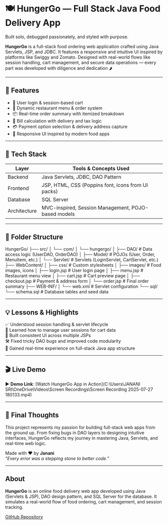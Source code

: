 # 🍽️ HungerGo — Full Stack Java Food Delivery App

Built solo, debugged passionately, and styled with purpose.

**HungerGo** is a full-stack food ordering web application crafted using Java Servlets, JSP, and JDBC. It features a responsive and intuitive UI inspired by platforms like Swiggy and Zomato. Designed with real-world flows like session handling, cart management, and secure data operations — every part was developed with diligence and dedication 🌶️

---

## 🚀 Features

- 👤 User login & session-based cart
- 🛒 Dynamic restaurant menu & order system
- 📦 Real-time order summary with itemized breakdown
- 🧾 Bill calculation with delivery and tax logic
- 💳 Payment option selection & delivery address capture
- 📱 Responsive UI inspired by modern food apps

---

## 🧰 Tech Stack

| Layer      | Tools & Concepts Used                                  |
|------------|--------------------------------------------------------|
| Backend    | Java Servlets, JDBC, DAO Pattern                       |
| Frontend   | JSP, HTML, CSS (Poppins font, icons from UI packs)     |
| Database   | SQL Server                                             |
| Architecture | MVC-inspired, Session Management, POJO-based models |

---

## 📁 Folder Structure
HungerGo/
├── src/
│ └── com/
│ └── hungergo/
│ ├── DAO/ # Data access logic (UserDAO, OrderDAO)
│ ├── Model/ # POJOs (User, Order, MenuItem, etc.)
│ └── Servlet/ # Servlets (LoginServlet, CartServlet, etc.)
├── WebContent/
│ ├── css/ # Custom stylesheets
│ ├── images/ # Food images, icons
│ ├── login.jsp # User login page
│ ├── menu.jsp # Restaurant menu view
│ ├── cart.jsp # Cart preview page
│ ├── checkout.jsp # Payment & address form
│ └── order.jsp # Final order summary
├── WEB-INF/
│ └── web.xml # Servlet configuration
└── sql/
└── schema.sql # Database tables and seed data 


---

## 💡 Lessons & Highlights

✅ Understood session handling & servlet lifecycle  
🧠 Learned how to manage user sessions for cart data  
🎨 Built consistent UI across multiple JSPs  
🛠️ Fixed tricky DAO bugs and improved code modularity  
🌱 Gained real-time experience on full-stack Java app structure  

---

## 🎬 Live Demo

▶️ **Demo Link**: [Watch HungerGo App in Action](C:\Users\JANANI SRI\OneDrive\Videos\Screen Recordings\Screen Recording 2025-07-27 180133.mp4)

---

## 🌈 Final Thoughts

This project represents my passion for building full-stack web apps from the ground up. From fixing bugs in DAO layers to designing intuitive interfaces, HungerGo reflects my journey in mastering Java, Servlets, and real-time web logic.

Made with ❤️ by **Janani**  
_"Every error was a stepping stone to better code."_

---

## About

**HungerGo** is an online food delivery web app developed using Java (Servlets & JSP), DAO design pattern, and SQL Server for the database. It simulates a real-world flow of food ordering, cart management, and session tracking.

[GitHub Repository](https://github.com/Janani-37/HungerGo)

